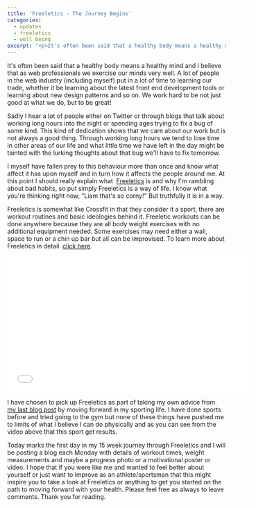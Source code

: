 ```yaml
---
title: 'Freeletics - The Journey Begins'
categories:
  - updates
  - freeletics
  - well being
excerpt: "<p>It's often been said that a healthy body means a healthy mind and I believe that as web professionals we exercise our minds very well. A lot of people in the web industry (including myself) put in a lot of time to learning our trade, whether it be learning about the latest front end development tools or learning about new design patterns and so on. We work hard to be not just good at what we do, but to be great!</p>"
---
```

<p>
	It's often been said that a healthy body means a healthy mind and I believe that as web professionals we exercise our minds very well. A lot of people in the web industry (including myself) put in a lot of time to learning our trade, whether it be learning about the latest front end development tools or learning about new design patterns and so on. We work hard to be not just good at what we do, but to be great!
</p>
<p>
	Sadly I hear a lot of people either on Twitter or through blogs that talk about working long hours into the night or spending ages trying to fix a bug of some kind. This kind of dedication shows that we care about our work but is not always a good thing. Through working long hours we tend to lose time in other areas of our life and what little time we have left in the day might be tainted with the lurking thoughts about that bug we'll have to fix tomorrow.
</p>
<p>
	I myself have fallen prey to this behaviour more than once and know what affect it has upon myself and in turn how it affects the people around me. At this point I should really explain what&nbsp;
	<a href="https://www.freeletics.com/en">Freeletics</a> is and why I'm rambling about bad habits, so put simply Freeletics is a way of life. I know what you're thinking right now, "Liam that's so corny!" But truthfully it is in a way.
</p>
<p>
	Freeletics is somewhat like Crossfit in that they consider it a sport, there are workout routines and basic ideologies behind it. Freeletic workouts can be done anywhere because they are all body weight exercises with no additional equipment needed.&nbsp;Some exercises may need either&nbsp;a wall, space to run or a chin up bar but all can be improvised. To learn more about Freeletics in detail&nbsp;
	<a href="https://www.freeletics.com/en">click here</a>.
</p>
<div class="video-container">
<iframe width="560" height="315" src="//www.youtube.com/embed/vGnAQqlrKoE" frameborder="0" allowfullscreen="">
</iframe>
</div>
<p>
	I have chosen to pick up Freeletics as part of taking my own advice from&nbsp;
	<a href="/blog/moving-forward">my last blog post</a> by moving forward in my sporting life. I have done sports before and tried going to the gym but none of these things have pushed me to limits of what I believe I can do physically and as you can see from the video above that this sport get results.
</p>
<p>
	Today marks the first day in my 15 week journey through Freeletics and I will be posting a blog each Monday with details of workout times, weight measurements and maybe a progress photo or a motivational poster or video. I hope that if you were like me and wanted to feel better about yourself or just want to improve as an athlete/sportsman that this might inspire you to take a look at Freeletics or anything to get you started on the path to moving forward with your health. Please feel free as always to leave comments. Thank you for reading.
</p>